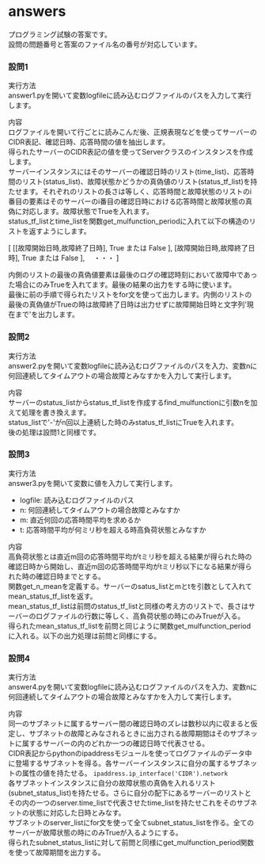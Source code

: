 # answers

プログラミング試験の答案です。  
設問の問題番号と答案のファイル名の番号が対応しています。　　


### 設問1  
実行方法  
answer1.pyを開いて変数logfileに読み込むログファイルのパスを入力して実行します。   

内容  
ログファイルを開いて行ごとに読みこんだ後、正規表現などを使ってサーバーのCIDR表記、確認日時、応答時間の値を抽出します。  
得られたサーバーのCIDR表記の値を使ってServerクラスのインスタンスを作成します。  
サーバーインスタンスにはそのサーバーの確認日時のリスト(time_list)、応答時間のリスト(status_list)、故障状態かどうかの真偽値のリスト(status_tf_list)を持たせます。それぞれのリストの長さは等しく、応答時間と故障状態のリストのi番目の要素はそのサーバーのi番目の確認日時における応答時間と故障状態の真偽に対応します。故障状態でTrueを入れます。   
status_tf_listとtime_listを関数get_mulfunction_periodに入れて以下の構造のリストを返すようにします。  

[ [[故障開始日時,故障終了日時], True または False ], [故障開始日時,故障終了日時], True または False ], 　・・・ ]   

内側のリストの最後の真偽値要素は最後のログの確認時刻において故障中であった場合にのみTrueを入れてます。最後の結果の出力をする時に使います。  
最後に前の手順で得られたリストをfor文を使って出力します。内側のリストの最後の真偽値がTrueの時は故障終了日時は出力せずに故障開始日時と文字列'現在まで'を出力します。


### 設問2  
実行方法  
answer2.pyを開いて変数logfileに読み込むログファイルのパスを入力、変数nに何回連続してタイムアウトの場合故障とみなすかを入力して実行します。  

内容  
サーバーのstatus_listからstatus_tf_listを作成するfind_mulfunctionに引数nを加えて処理を書き換えます。  
status_listで'-'がn回以上連続した時のみstatus_tf_listにTrueを入れます。  
後の処理は設問1と同様です。

### 設問3
実行方法  
answer3.pyを開いて変数に値を入力して実行します。  
- logfile: 読み込むログファイルのパス  
- n: 何回連続してタイムアウトの場合故障とみなすか
- m: 直近何回の応答時間平均を求めるか
- t: 応答時間平均が何ミリ秒を超える時高負荷状態とみなすか  

内容  
高負荷状態とは直近m回の応答時間平均がtミリ秒を超える結果が得られた時の確認日時から開始し、直近m回の応答時間平均がtミリ秒以下になる結果が得られた時の確認日時までとする。  
関数get_n_meanを定義する。サーバーのsatus_listとmとtを引数として入れてmean_status_tf_listを返す。  
mean_status_tf_listは前問のstatus_tf_listと同様の考え方のリストで、長さはサーバーのログファイルの行数に等しく、高負荷状態の時にのみTrueが入る。　　
得られたmean_status_tf_listを前問と同じように関数get_mulfunction_periodに入れる。以下の出力処理は前問と同様にする。  

### 設問4  
実行方法  
answer4.pyを開いて変数logfileに読み込むログファイルのパスを入力、変数nに何回連続してタイムアウトの場合故障とみなすかを入力して実行します。  

内容  
同一のサブネットに属するサーバー間の確認日時のズレは数秒以内に収まると仮定し、サブネットの故障とみなされるときに出力される故障期間はそのサブネットに属するサーバーの内のどれか一つの確認日時で代表させる。  
CIDR表記からpythonのipaddressモジュールを使ってログファイルのデータ中に登場するサブネットを得る。各サーバーインスタンスに自分の属するサブネットの属性の値を持たせる。
```ipaddress.ip_interface('CIDR').network```  
各サブネットインスタンスに自分の故障状態の真偽を入れるリスト(subnet_status_list)を持たせる。さらに自分の配下にあるサーバーのリストとその内の一つのserver.time_listで代表させたtime_listを持たせこれをそのサブネットの状態に対応した日時とみなす。  
サブネットのserver_listにfor文を使って全てsubnet_status_listを作る。全てのサーバーが故障状態の時にのみTrueが入るようにする。  
得られたsubnet_status_listに対して前問と同様にget_mulfunction_period関数を使って故障期間を出力する。
